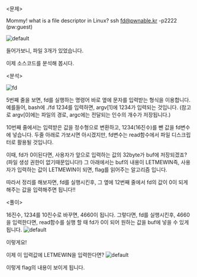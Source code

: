 <문제>

Mommy! what is a file descriptor in Linux?
ssh fd@pwnable.kr -p2222 (pw:guest)


![default](https://user-images.githubusercontent.com/35005298/34519547-e5960ee2-f0c7-11e7-882a-1f528650d7d0.PNG)

들어가보니, 파일 3개가 있었습니다.

이제 소스코드를 분석해 봅시다.

<분석>


![fd](https://user-images.githubusercontent.com/35005298/34519549-e5f30494-f0c7-11e7-9f0d-d4ef09792c6f.PNG)


5번째 줄을 보면, fd를 실행하는 명령어 바로 옆에 문자를 입력받는 형식을 이용합니다.
예를들어, bash에 ./fd 1234를 입력하면, argv[1]에 1234가 입력되는 것입니다.
(참고로 argv[0]에는 파일의 경로, argc에는 전달되는 인수의 개수가 저장됩니다.)

10번째 줄에서는 입력받은 값을 정수형으로 변환하고, 1234(16진수)를 뺀 값을 fd변수에 넣습니다.
두줄 아래로 가보시면 아시겠지만, fd변수는 read함수에서 파일 디스크립터로 활용될 것입니다.

이때, fd가 0이된다면, 사용자가 앞으로 입력하는 값의 32byte가 buf에 저장되겠죠?(파일 생성 권한이 없기때문입니다!)
그 아래에서는 buf의 내용이 LETMEWIN즉, 사용자가 입력하는 값이 LETMEWIN이 되면,
flag를 읽어주는 알고리즘 입니다.

따라서 정리를 해보자면, fd를 실행시킨후, 그 옆에 12번째 줄에서 fd의 값이
0이 되게 해주는 값을 입력해주면 됩니다!!

<풀이>

16진수, 1234를 10진수로 바꾸면, 4660이 됩니다. 그렇다면, fd를 실행시킨후, 4660을 입력한다면, read함수를 실행
할 때 fd가 0이 되어 원하는 값을 buf에 넣을 수 있게 됩니다.
![default](https://user-images.githubusercontent.com/35005298/34519550-e62165be-f0c7-11e7-90e7-e080b237884b.PNG)

이렇게요!

이제 이 입력값에 LETMEWIN을 입력한다면?
![default](https://user-images.githubusercontent.com/35005298/34519548-e5c39f56-f0c7-11e7-8dbf-b7d7daa36867.PNG)

이렇게 flag의 내용이 보이게 됩니다. 
